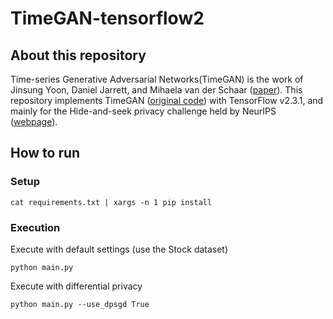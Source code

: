 # TimeGAN-tensorflow2
## About this repository

Time-series Generative Adversarial Networks(TimeGAN) is the work of Jinsung Yoon, Daniel Jarrett, and Mihaela van der Schaar
([paper](https://papers.nips.cc/paper/2019/file/c9efe5f26cd17ba6216bbe2a7d26d490-Paper.pdf)). This repository implements TimeGAN ([original code](https://github.com/jsyoon0823/TimeGAN)) with TensorFlow v2.3.1, and mainly for the Hide-and-seek privacy challenge held by NeurIPS ([webpage](https://www.vanderschaar-lab.com/privacy-challenge/)).

## How to run
### Setup
```
cat requirements.txt | xargs -n 1 pip install
```
### Execution
Execute with default settings (use the Stock dataset)
```
python main.py
```

Execute with differential privacy
```
python main.py --use_dpsgd True
```
